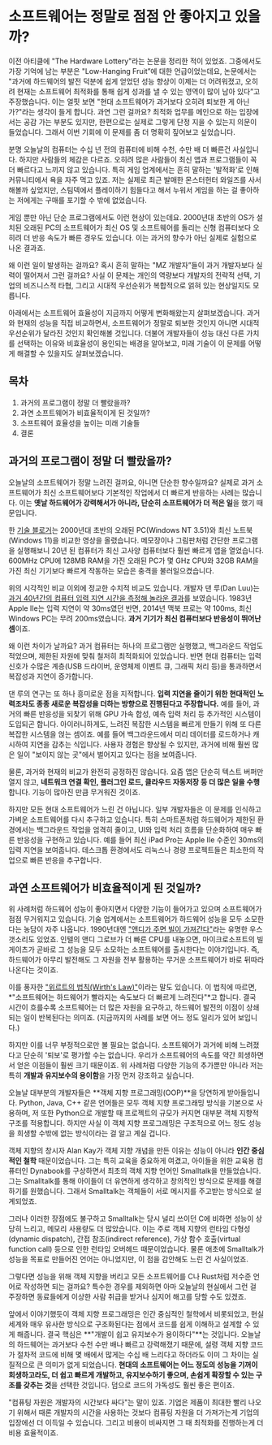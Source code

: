 # 소프트웨어는 정말로 점점 안 좋아지고 있을까?

이전 아티클에 "The Hardware Lottery"라는 논문을 정리한 적이 있었죠. 그중에서도 가장 기억에 남는 부분은 "Low-Hanging Fruit”에 대한 언급이었는데요, 논문에서는 "과거에 하드웨어의 발전 덕분에 쉽게 얻었던 성능 향상이 이제는 더 어려워졌고, 오히려 현재는 소프트웨어 최적화를 통해 쉽게 성과를 낼 수 있는 영역이 많이 남아 있다”고 주장했습니다. 이는 얼핏 보면 "현대 소프트웨어가 과거보다 오히려 퇴보한 게 아닌가?"라는 생각이 들게 합니다. 과연 그런 걸까요? 최적화 업무를 메인으로 하는 입장에서는 공감 가는 부분도 있지만, 한편으로는 실제로 그렇게 단정 지을 수 있는지 의문이 들었습니다. 그래서 이번 기회에 이 문제를 좀 더 명확히 짚어보고 싶었습니다.

분명 오늘날의 컴퓨터는 수십 년 전의 컴퓨터에 비해 수천, 수만 배 더 빠른건 사실입니다. 하지만 사람들의 체감은 다르죠. 오히려 많은 사람들이 최신 앱과 프로그램들이 꼭 더 빠르다고 느끼지 않고 있습니다. 특히 게임 업계에서는 흔히 말하는 '발적화'로 인해 커뮤니티에서 욕을 자주 먹고 있죠. 저는 실제로 최근 발매한 몬스터헌터 와일즈를 사서 해볼까 싶었지만, 스팀덱에서 플레이하기 힘들다고 해서 누워서 게임을 하는 걸 좋아하는 저에게는 구매를 포기할 수 밖에 없었습니다.

게임 뿐만 아닌 단순 프로그램에서도 이런 현상이 있는데요. 2000년대 초반의 OS가 설치된 오래된 PC의 소프트웨어가 최신 OS 및 소프트웨어를 돌리는 신형 컴퓨터보다 오히려 더 반응 속도가 빠른 경우도 있습니다. 이는 과거의 향수가 아닌 실제로 실험으로 나온 결과죠.

왜 이런 일이 발생하는 걸까요? 혹시 흔히 말하는 "MZ 개발자”들이 과거 개발자보다 실력이 떨어져서 그런 걸까요? 사실 이 문제는 개인의 역량보다 개발자의 전략적 선택, 기업의 비즈니스적 타협, 그리고 시대적 우선순위가 복합적으로 얽혀 있는 현상일지도 모릅니다.

아래에서는 소프트웨어 효율성이 지금까지 어떻게 변화해왔는지 살펴보겠습니다. 과거와 현재의 성능을 직접 비교하면서, 소프트웨어가 정말로 퇴보한 것인지 아니면 시대적 우선순위가 달라진 것인지 확인해볼 것입니다. 더불어 개발자들이 성능 대신 다른 가치를 선택하는 이유와 비효율성이 용인되는 배경을 알아보고, 미래 기술이 이 문제를 어떻게 해결할 수 있을지도 살펴보겠습니다.

## 목차

1. 과거의 프로그램이 정말 더 빨랐을까?
2. 과연 소프트웨어가 비효율적이게 된 것일까?
4. 소프트웨어 효율성을 높이는 미래 기술들
5. 결론

## 과거의 프로그램이 정말 더 빨랐을까?

오늘날의 소프트웨어가 정말 느려진 걸까요, 아니면 단순한 향수일까요? 실제로 과거 소프트웨어가 최신 소프트웨어보다 기본적인 작업에서 더 빠르게 반응하는 사례는 많습니다. 이는 **옛날 하드웨어가 강력해서가 아니라, 단순히 소프트웨어가 더 적은 일**을 했기 때문입니다.

한 [기술 블로거](https://jmmv.dev/2023/06/fast-machines-slow-machines.html#:~:text=To%20summarize%2C%20the%20Twitter%20thread,agree%20we%20have%20a%20problem)는 2000년대 초반의 오래된 PC(Windows NT 3.51)와 최신 노트북(Windows 11)을 비교한 영상을 올렸습니다. 메모장이나 그림판처럼 간단한 프로그램을 실행해보니 20년 된 컴퓨터가 최신 고사양 컴퓨터보다 훨씬 빠르게 앱을 열었습니다. 600MHz CPU에 128MB RAM을 가진 오래된 PC가 몇 GHz CPU와 32GB RAM을 가진 최신 기기보다 빠르게 작동하는 모습은 충격을 불러일으켰습니다.

위의 시각적인 비교 이외에 정교한 수치적 비교도 있습니다. 개발자 댄 루(Dan Luu)는 [과거 40년간의 컴퓨터 입력 지연 시간을 측정해 놀라운 결과](https://danluu.com/input-lag/)를 보였습니다. 1983년 Apple IIe는 입력 지연이 약 30ms였던 반면, 2014년 맥북 프로는 약 100ms, 최신 Windows PC는 무려 200ms였습니다. **과거 기기가 최신 컴퓨터보다 반응성이 뛰어난 셈**이죠.

왜 이런 차이가 날까요? 과거 컴퓨터는 하나의 프로그램만 실행했고, 백그라운드 작업도 적었으며, 제한된 자원에 맞춰 철저히 최적화되어 있었습니다. 반면 현대 컴퓨터는 입력 신호가 수많은 계층(USB 드라이버, 운영체제 이벤트 큐, 그래픽 처리 등)을 통과하면서 복잡성과 지연이 증가합니다.

댄 루의 연구는 또 하나 흥미로운 점을 지적합니다. **입력 지연을 줄이기 위한 현대적인 노력조차도 종종 새로운 복잡성을 더하는 방향으로 진행된다고 주장합니다.** 예를 들어, 과거의 빠른 반응성을 되찾기 위해 GPU 가속 합성, 예측 입력 처리 등 추가적인 시스템이 도입되곤 합니다. 아이러니하게도, 느려진 복잡한 시스템을 빠르게 만들기 위해 또 다른 복잡한 시스템을 얹는 셈이죠. 예를 들어 백그라운드에서 미리 데이터를 로드하거나 캐시하여 지연을 감추는 식입니다. 사용자 경험은 향상될 수 있지만, 과거에 비해 훨씬 많은 일이 "보이지 않는 곳"에서 벌어지고 있다는 점을 보여줍니다.

물론, 과거와 현재의 비교가 완전히 공정하진 않습니다. 요즘 앱은 단순히 텍스트 버퍼만 열지 않고, **네트워크 연결 확인, 플러그인 로드, 클라우드 자동저장 등 더 많은 일을 수행**합니다. 기능이 많아진 만큼 무거워진 것이죠.

하지만 모든 현대 소프트웨어가 느린 건 아닙니다. 일부 개발자들은 이 문제를 인식하고 가벼운 소프트웨어를 다시 추구하고 있습니다. 특히 스마트폰처럼 하드웨어가 제한된 환경에서는 백그라운드 작업을 엄격히 줄이고, UI와 입력 처리 흐름을 단순화하여 매우 빠른 반응성을 구현하고 있습니다. 예를 들어 최신 iPad Pro는 Apple IIe 수준인 30ms의 입력 지연을 보여줍니다. 데스크톱 환경에서도 리눅스나 경량 프로젝트들은 최소한의 작업으로 빠른 반응을 추구합니다.

## 과연 소프트웨어가 비효율적이게 된 것일까?

위 사례처럼 하드웨어 성능이 좋아지면서 다양한 기능이 들어가고 있으며 소프트웨어가 점점 무거워지고 있습니다. 기술 업계에서는 소프트웨어가 하드웨어 성능을 모두 소모한다는 농담이 자주 나옵니다. 1990년대엔 ["앤디가 주면 빌이 가져간다"](https://en.wikipedia.org/wiki/Andy_and_Bill%27s_law)라는 유명한 우스갯소리도 있었죠. 인텔의 앤디 그로브가 더 빠른 CPU를 내놓으면, 마이크로소프트의 빌 게이츠가 곧바로 그 성능을 모두 소모하는 소프트웨어를 출시한다는 이야기입니다. 즉, 하드웨어가 아무리 발전해도 그 자원을 전부 활용하는 무거운 소프트웨어가 바로 뒤따라 나온다는 것이죠.

이를 풍자한 ["위르트의 법칙(Wirth's Law)"](https://en.wikipedia.org/wiki/Wirth%27s_law)이라는 말도 있습니다. 이 법칙에 따르면, *"소프트웨어는 하드웨어가 빨라지는 속도보다 더 빠르게 느려진다"*고 합니다. 결국 시간이 흐를수록 소프트웨어는 더 많은 자원을 요구하고, 하드웨어 발전의 이점이 상쇄되는 일이 반복된다는 의미죠. (지금까지의 사례를 보면 어느 정도 일리가 있어 보입니다.)

하지만 이를 너무 부정적으로만 볼 필요는 없습니다. 소프트웨어가 과거에 비해 느려졌다고 단순히 '퇴보'로 평가할 수는 없습니다. 우리가 소프트웨어의 속도를 약간 희생하면서 얻은 이점들이 훨씬 크기 때문이죠. 위 사례처럼 다양한 기능의 추가뿐만 아니라 저는 특히 **개발과 유지보수의 용이함**을 가장 먼저 강조하고 싶습니다.

오늘날 대부분의 개발자들은 **객체 지향 프로그래밍(OOP)**을 당연하게 받아들입니다. Python, Java, C++ 같은 언어들은 모두 객체 지향 프로그래밍 방식을 기본으로 사용하며, 저 또한 Python으로 개발할 때 프로젝트의 규모가 커지면 대부분 객체 지향적 구조를 적용합니다. 하지만 사실 이 객체 지향 프로그래밍은 구조적으로 어느 정도 성능을 희생할 수밖에 없는 방식이라는 걸 알고 계실 겁니다.

객체 지향의 창시자 Alan Kay가 객체 지향 개념을 만든 이유는 성능이 아니라 **인간 중심적인 철학** 때문이었습니다. 그는 특히 교육을 중요하게 여겼고, 아이들을 위한 교육용 컴퓨터인 Dynabook를 구상하면서 최초의 객체 지향 언어인 Smalltalk을 만들었습니다. 그는 Smalltalk를 통해 아이들이 더 유연하게 생각하고 창의적인 방식으로 문제를 해결하기를 원했습니다. 그래서 Smalltalk는 객체들이 서로 메시지를 주고받는 방식으로 설계되었죠.

그러나 이러한 장점에도 불구하고 Smalltalk는 당시 널리 쓰이던 C에 비하면 성능이 상당히 느리고, 메모리 사용량도 더 많았습니다. 이는 주로 객체 지향의 런타임 다형성(dynamic dispatch), 간접 참조(indirect reference), 가상 함수 호출(virtual function call) 등으로 인한 런타임 오버헤드 때문이었습니다. 물론 애초에 Smalltalk가 성능을 목표로 만들어진 언어는 아니었지만, 이 점을 감안해도 느린 건 사실이었죠.

그렇다면 성능을 위해 객체 지향을 버리고 모든 소프트웨어를 C나 Rust처럼 저수준 언어로 작성하면 되는 걸까요? 특수한 경우를 제외하면 아마 오늘날의 현실에서 그런 걸 주장하면 동료들에게 이상한 사람 취급을 받거나 심지어 해고를 당할 수도 있겠죠.

앞에서 이야기했듯이 객체 지향 프로그래밍은 인간 중심적인 철학에서 비롯되었고, 현실 세계와 매우 유사한 방식으로 구조화된다는 점에서 코드를 쉽게 이해하고 설계할 수 있게 해줍니다. 결국 핵심은 **"개발이 쉽고 유지보수가 용이하다"**는 것입니다. 오늘날의 하드웨어는 과거보다 수천 수만 배나 빠르고 강력해졌기 때문에, 설령 객체 지향 코드가 절차적 코드에 비해 몇 배에서 많게는 수십 배 느리다고 하더라도 이미 그 차이는 실질적으로 큰 의미가 없게 되었습니다. **현대의 소프트웨어는 어느 정도의 성능을 기꺼이 희생하고라도, 더 쉽고 빠르게 개발하고, 유지보수하기 좋으며, 손쉽게 확장할 수 있는 구조를 갖추는 것**을 선택한 것입니다. 덤으로 코드의 가독성도 훨씬 좋은 편이죠.

"컴퓨팅 자원은 개발자의 시간보다 싸다"는 말이 있죠. 기업은 제품이 최대한 빨리 나오기 위해서 때론 개발자의 시간을 사용하는 것보다 컴퓨팅 자원을 더 가져가는게 기업의 입장에선 더 이득일 수 있습니다. 그리고 비용이 비싸지면 그 때 최적화를 진행하는게 더 비용 효율적이죠.